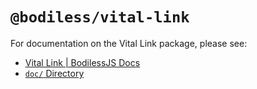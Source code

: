 # `@bodiless/vital-link`

For documentation on the Vital Link package, please see:

- [Vital Link | BodilessJS Docs](https://johnsonandjohnson.github.io/Bodiless-JS/#/VitalDesignSystem/Components/VitalLink/)
- [`doc/` Directory](./doc)
